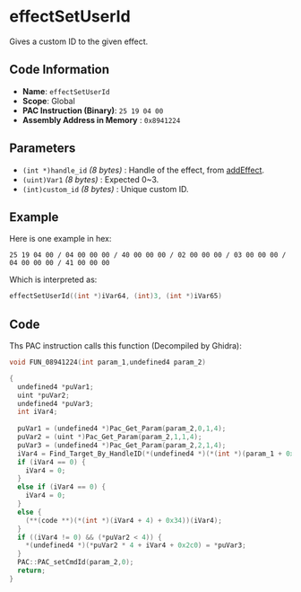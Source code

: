 # effectSetUserId

Gives a custom ID to the given effect.

## Code Information

- **Name**: `effectSetUserId`
- **Scope**: Global
- **PAC Instruction (Binary)**: `25 19 04 00`
- **Assembly Address in Memory** : `0x8941224`

## Parameters

- `(int *)handle_id` *(8 bytes)* : Handle of the effect, from [addEffect](./addeffect.md).
- `(uint)Var1` *(8 bytes)* : Expected 0~3.
- `(int)custom_id` *(8 bytes)* : Unique custom ID.

## Example

Here is one example in hex:

```25 19 04 00 / 04 00 00 00 / 40 00 00 00 / 02 00 00 00 / 03 00 00 00 / 04 00 00 00 / 41 00 00 00```

Which is interpreted as:

```c
effectSetUserId((int *)iVar64, (int)3, (int *)iVar65)
```

## Code

Ths PAC instruction calls this function (Decompiled by Ghidra):

```c
void FUN_08941224(int param_1,undefined4 param_2)

{
  undefined4 *puVar1;
  uint *puVar2;
  undefined4 *puVar3;
  int iVar4;
  
  puVar1 = (undefined4 *)Pac_Get_Param(param_2,0,1,4);
  puVar2 = (uint *)Pac_Get_Param(param_2,1,1,4);
  puVar3 = (undefined4 *)Pac_Get_Param(param_2,2,1,4);
  iVar4 = Find_Target_By_HandleID(*(undefined4 *)(*(int *)(param_1 + 0x10) + 0xe8),*puVar1,1);
  if (iVar4 == 0) {
    iVar4 = 0;
  }
  else if (iVar4 == 0) {
    iVar4 = 0;
  }
  else {
    (**(code **)(*(int *)(iVar4 + 4) + 0x34))(iVar4);
  }
  if ((iVar4 != 0) && (*puVar2 < 4)) {
    *(undefined4 *)(*puVar2 * 4 + iVar4 + 0x2c0) = *puVar3;
  }
  PAC::PAC_setCmdId(param_2,0);
  return;
}
```

